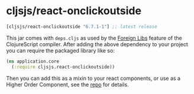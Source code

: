 # cljsjs/react-onclickoutside

[](dependency)
```clojure
[cljsjs/react-onclickoutside "6.7.1-1"] ;; latest release
```
[](/dependency)

This jar comes with `deps.cljs` as used by the [Foreign Libs][flibs] feature
of the ClojureScript compiler. After adding the above dependency to your project
you can require the packaged library like so:

```clojure
(ns application.core
  (:require cljsjs.react-onclickoutside))
```

Then you can add this as a mixin to your react components, or use as a Higher
Order Component, see the [repo][repo] for details.

[flibs]: https://clojurescript.org/reference/packaging-foreign-deps
[repo]: https://github.com/Pomax/react-onclickoutside
